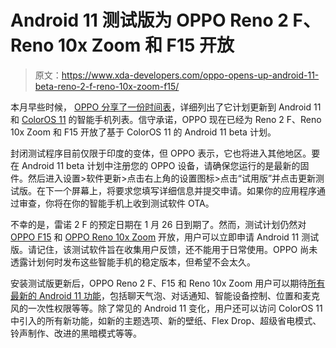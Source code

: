 # Android 11 测试版为 OPPO Reno 2 F、Reno 10x Zoom 和 F15 开放

> 原文：<https://www.xda-developers.com/oppo-opens-up-android-11-beta-reno-2-f-reno-10x-zoom-f15/>

本月早些时候， [OPPO 分享了一份时间表](https://www.xda-developers.com/oppo-details-stable-coloros-11-update-schedule-january-2021/)，详细列出了它计划更新到 Android 11 和 [ColorOS 11](https://www.xda-developers.com/coloros-11-android-11-oppo-review/) 的智能手机列表。信守承诺，OPPO 现在已经为 Reno 2 F、Reno 10x Zoom 和 F15 开放了基于 ColorOS 11 的 Android 11 beta 计划。

封闭测试程序目前仅限于印度的变体，但 OPPO 表示，它也将进入其他地区。要在 Android 11 beta 计划中注册您的 OPPO 设备，请确保您运行的是最新的固件。然后进入设置>软件更新>点击右上角的设置图标>点击“试用版”并点击更新测试版。在下一个屏幕上，将要求您填写详细信息并提交申请。如果你的应用程序通过审查，你将在你的智能手机上收到测试软件 OTA。

不幸的是，雷诺 2 F 的预定日期在 1 月 26 日到期了。然而，测试计划仍然对 [OPPO F15](https://community.coloros.com/thread-51876-1-1.html) 和 [OPPO Reno 10x Zoom](https://community.coloros.com/thread-51832-1-1.html) 开放，用户可以立即申请 Android 11 测试版。请记住，该测试软件旨在收集用户反馈，还不能用于日常使用。OPPO 尚未透露计划何时发布这些智能手机的稳定版本，但希望不会太久。

安装测试版更新后，OPPO Reno 2 F、F15 和 Reno 10x Zoom 用户可以期待[所有最新的 Android 11 功能](https://www.xda-developers.com/android-11-features-developers-new-apis/)，包括聊天气泡、对话通知、智能设备控制、位置和麦克风的一次性权限等等。除了常见的 Android 11 变化，用户还可以访问 ColorOS 11 中引入的所有新功能，如新的主题选项、新的壁纸、Flex Drop、超级省电模式、铃声制作、改进的黑暗模式等等。
